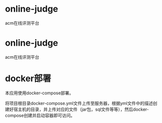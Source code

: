 # online-judge
acm在线评测平台
# online-judge
acm在线评测平台

# docker部署
本应用使用docker-compose部署。

将项目根目录docker-compose.yml文件上传至服务器，根据yml文件中的描述创建好宿主机的目录，并上传对应的文件（jar包，sql文件等等），然后docker-compose创建并启动容器即可访问。